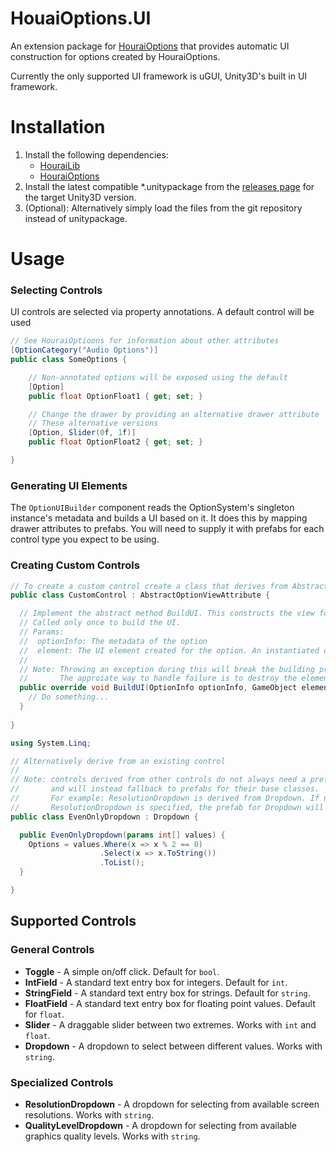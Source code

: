 # HouaiOptions.UI

An extension package for 
[HouraiOptions](https://github.com/HouraiTeahouse/HouraiOptions) that provides
automatic UI construction for options created by HouraiOptions. 

Currently the only supported UI framework is uGUI, Unity3D's built in UI framework.

# Installation
1. Install the following dependencies:
   * [HouraiLib](https://github.com/HouraiTeahouse/HouraiLib)
   * [HouraiOptions](https://github.com/HouraiTeahouse/HouraiOptions)
2. Install the latest compatible *.unitypackage from the 
   [releases page](https://github.com/HouraiTeahouse/HouraiOptions.UI/releases)
   for the target Unity3D version.
3. (Optional): Alternatively simply load the files from the git repository
   instead of unitypackage.

# Usage

### Selecting Controls
UI controls are selected via property annotations. A default control will be used 
```csharp
// See HouraiOptioons for information about other attributes
[OptionCategory("Audio Options")]
public class SomeOptions {

    // Non-annotated options will be exposed using the default 
    [Option]
    public float OptionFloat1 { get; set; }

    // Change the drawer by providing an alternative drawer attribute
    // These alternative versions 
    [Option, Slider(0f, 1f)]
    public float OptionFloat2 { get; set; }

}
```

### Generating UI Elements
The `OptionUIBuilder` component reads the OptionSystem's singleton instance's metadata and builds a UI based on it. It does this by mapping drawer attributes to prefabs. You will need to supply it with prefabs for each control type you expect to be using.

### Creating Custom Controls
```csharp
// To create a custom control create a class that derives from AbstractOptionViewAttribute
public class CustomControl : AbstractOptionViewAttribute {

  // Implement the abstract method BuildUI. This constructs the view for an individual option.
  // Called only once to build the UI.
  // Params:
  //  optionInfo: The metadata of the option
  //  element: The UI element created for the option. An instantiated copy of the associated prefab.
  //
  // Note: Throwing an exception during this will break the building process.
  //       The approiate way to handle failure is to destroy the element, and log the error.
  public override void BuildUI(OptionInfo optionInfo, GameObject element) {
    // Do something...
  }
  
}

using System.Linq;

// Alternatively derive from an existing control
//
// Note: controls derived from other controls do not always need a prefab defined,
//       and will instead fallback to prefabs for their base classes.
//       For example: ResolutionDropdown is derived from Dropdown. If no prefab for 
//       ResolutionDropdown is specified, the prefab for Dropdown will be used instead.
public class EvenOnlyDropdown : Dropdown {

  public EvenOnlyDropdown(params int[] values) {
    Options = values.Where(x => x % 2 == 0)
                    .Select(x => x.ToString())
                    .ToList();
  }

}
```

## Supported Controls

### General Controls
 * **Toggle** - A simple on/off click. Default for `bool`.
 * **IntField** - A standard text entry box for integers. Default for `int`.
 * **StringField** - A standard text entry box for strings. Default for `string`.
 * **FloatField** - A standard text entry box for floating point values. Default for `float`.
 * **Slider** - A draggable slider between two extremes. Works with `int` and `float`.
 * **Dropdown** - A dropdown to select between different values. Works with `string`.

### Specialized Controls
 * **ResolutionDropdown** - A dropdown for selecting from available screen resolutions. Works with `string`.
 * **QualityLevelDropdown** - A dropdown for selecting from available graphics quality levels. Works with `string`.
